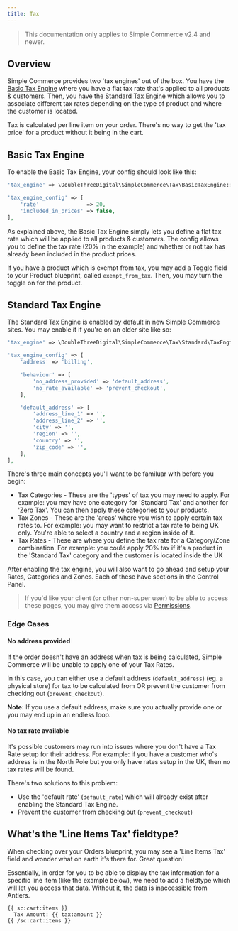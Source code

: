 ```yaml
---
title: Tax
---
```


> This documentation only applies to Simple Commerce v2.4 and newer.

## Overview

Simple Commerce provides two 'tax engines' out of the box. You have the [Basic Tax Engine](#basic-tax-engine) where you have a flat tax rate that's applied to all products & customers. Then, you have the [Standard Tax Engine](#standard-tax-engine) which allows you to associate different tax rates depending on the type of product and where the customer is located.

Tax is calculated per line item on your order. There's no way to get the 'tax price' for a product without it being in the cart.

## Basic Tax Engine

To enable the Basic Tax Engine, your config should look like this:

```php
'tax_engine' => \DoubleThreeDigital\SimpleCommerce\Tax\BasicTaxEngine::class,

'tax_engine_config' => [
    'rate'               => 20,
    'included_in_prices' => false,
],
```

As explained above, the Basic Tax Engine simply lets you define a flat tax rate which will be applied to all products & customers. The config allows you to define the tax rate (20% in the example) and whether or not tax has already been included in the product prices.

If you have a product which is exempt from tax, you may add a Toggle field to your Product blueprint, called `exempt_from_tax`. Then, you may turn the toggle on for the product.

## Standard Tax Engine

The Standard Tax Engine is enabled by default in new Simple Commerce sites. You may enable it if you're on an older site like so:

```php
'tax_engine' => \DoubleThreeDigital\SimpleCommerce\Tax\Standard\TaxEngine::class,

'tax_engine_config' => [
    'address' => 'billing',

    'behaviour' => [
        'no_address_provided' => 'default_address',
        'no_rate_available' => 'prevent_checkout',
    ],

    'default_address' => [
        'address_line_1' => '',
        'address_line_2' => '',
        'city' => '',
        'region' => '',
        'country' => '',
        'zip_code' => '',
    ],
],
```

There's three main concepts you'll want to be familuar with before you begin:

- Tax Categories - These are the 'types' of tax you may need to apply. For example: you may have one category for 'Standard Tax' and another for 'Zero Tax'. You can then apply these categories to your products.
- Tax Zones - These are the 'areas' where you wish to apply certain tax rates to. For example: you may want to restrict a tax rate to being UK only. You're able to select a country and a region inside of it.
- Tax Rates - These are where you define the tax rate for a Category/Zone combination. For example: you could apply 20% tax if it's a product in the 'Standard Tax' category and the customer is located inside the UK

After enabling the tax engine, you will also want to go ahead and setup your Rates, Categories and Zones. Each of these have sections in the Control Panel.

> If you'd like your client (or other non-super user) to be able to access these pages, you may give them access via [Permissions](https://statamic.dev/users#permissions).

### Edge Cases

#### No address provided

If the order doesn't have an address when tax is being calculated, Simple Commerce will be unable to apply one of your Tax Rates.

In this case, you can either use a default address (`default_address`) (eg. a physical store) for tax to be calculated from OR prevent the customer from checking out (`prevent_checkout`).

**Note:** If you use a default address, make sure you actually provide one or you may end up in an endless loop.

#### No tax rate available

It's possible customers may run into issues where you don't have a Tax Rate setup for their address. For example: if you have a customer who's address is in the North Pole but you only have rates setup in the UK, then no tax rates will be found.

There's two solutions to this problem:

- Use the 'default rate' (`default_rate`) which will already exist after enabling the Standard Tax Engine.
- Prevent the customer from checking out (`prevent_checkout`)

## What's the 'Line Items Tax' fieldtype?

When checking over your Orders blueprint, you may see a 'Line Items Tax' field and wonder what on earth it's there for. Great question!

Essentially, in order for you to be able to display the tax information for a specific line item (like the example below), we need to add a fieldtype which will let you access that data. Without it, the data is inaccessible from Antlers.

```antlers
{{ sc:cart:items }}
  Tax Amount: {{ tax:amount }}
{{ /sc:cart:items }}
```
